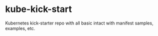 # kube-kick-start
Kubernetes kick-starter repo with all basic intact with manifest samples, examples, etc.
